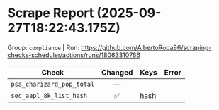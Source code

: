 # Scrape Report (2025-09-27T18:22:43.175Z)

Group: `compliance`  |  Run: https://github.com/AlbertoRoca96/scraping-checks-scheduler/actions/runs/18063310766

| Check | Changed | Keys | Error |
|---|:---:|:--|:--|
| `psa_charizard_pop_total` | — |  |  |
| `sec_aapl_8k_list_hash` | ✅ | hash |  |
